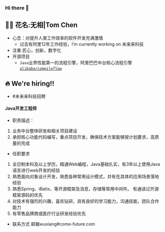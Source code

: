 ### Hi there 👋

<!--
**voff12/voff12** is a ✨ _special_ ✨ repository because its `README.md` (this file) appears on your GitHub profile.

Here are some ideas to get you started:

- 🔭 I’m currently working on ...
- 🌱 I’m currently learning ...
- 👯 I’m looking to collaborate on ...
- 🤔 I’m looking for help with ...
- 💬 Ask me about ...
- 📫 How to reach me: ...
- 😄 Pronouns: ...
- ⚡ Fun fact: ...
-->


## 👨‍🚒 花名:无相|Tom Chen

- 心念：对提升人类工作效率的软件开发充满激情
    - 过去有阿里12年工作经验，I’m currently working on 未来来科技
- 注重 匠心，创新，数字化
- 开源项目
    - `Java`业界性能第一的流程引擎，阿里巴巴中台核心流程引擎 [`alibaba/compileflow`](https://github.com/alibaba/compileflow)

## 🔥 We're hiring‼️

- #未来来科技招聘

#### Java开发工程师

- 职责描述：
1. 业务中台整体研发和相关项目建设
2. 承担核心功能代码编写，重点项目开发，确保技术方案能够按计划要求，高质量的完成

- 任职要求

1. 全日制本科及以上学历，精通Web编程，Java基础扎实，有3年以上使用Java语言进行web开发的经验
2. 熟悉面向对象设计开发，熟悉各种常用设计模式，并有在具体的应用场景落地经验
3. 熟悉Spring、iBatis，等开源框架及消息，存储等常用中间件。 有通读过开源框架源码的优先
4. 对技术有强烈的兴趣，喜欢钻研，具有良好的学习能力，沟通技能，团队合作能力
5. 有零售品牌商或医疗行业研发经验优先

- 联系方式
邮箱wuxiang#come-future.com
